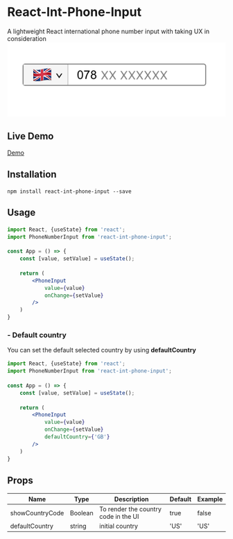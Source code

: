 # React-Int-Phone-Input

A lightweight React international phone number input with taking UX in consideration
![Alt text](./sample.png?raw=true "Screenshot of an example")

## Live Demo

<a href="https://codesandbox.io/s/react-int-phone-input-uftxrg" target="_blank">Demo</a>

## Installation

```shell-script
npm install react-int-phone-input --save
```

## Usage

```jsx
import React, {useState} from 'react';
import PhoneNumberInput from 'react-int-phone-input';

const App = () => {
    const [value, setValue] = useState();

    return (
        <PhoneInput
            value={value}
            onChange={setValue}
        />
    )
}
```

### - Default country

You can set the default selected country by using <strong>defaultCountry
</strong>
```jsx
import React, {useState} from 'react';
import PhoneNumberInput from 'react-int-phone-input';

const App = () => {
    const [value, setValue] = useState();

    return (
        <PhoneInput
            value={value}
            onChange={setValue}
            defaultCountry={'GB'}
        />
    )
}
```

## Props

| Name            | Type    | Description                          | Default | Example |
|-----------------|---------|--------------------------------------|---------|---------|
| showCountryCode | Boolean | To render the country code in the UI | true    | false   |
| defaultCountry  | string  | initial country                      | 'US'    | 'US'    |



